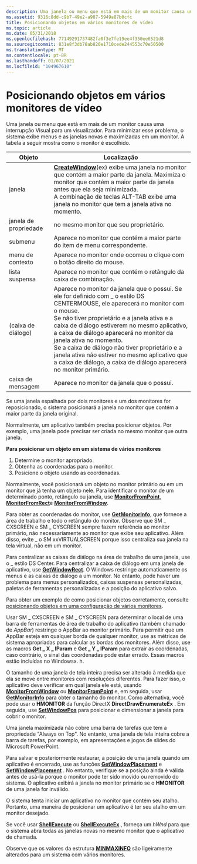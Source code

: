 ```yaml
---
description: Uma janela ou menu que está em mais de um monitor causa uma interrupção Visual para um visualizador. Para minimizar esse problema, o sistema exibe menus e as janelas novas e maximizadas em um monitor. A tabela a seguir mostra como o monitor é escolhido.
ms.assetid: 9316c8dd-c9b7-49e2-a987-5949a87b0cfc
title: Posicionando objetos em vários monitores de vídeo
ms.topic: article
ms.date: 05/31/2018
ms.openlocfilehash: 77149291737482fa0f3e7fe19ee4f350ee6521d8
ms.sourcegitcommit: 831e8f3db78ab820e1710cede244553c70e50500
ms.translationtype: MT
ms.contentlocale: pt-BR
ms.lasthandoff: 01/07/2021
ms.locfileid: "104967610"
---
```

# <a name="positioning-objects-on-multiple-display-monitors"></a>Posicionando objetos em vários monitores de vídeo

Uma janela ou menu que está em mais de um monitor causa uma interrupção Visual para um visualizador. Para minimizar esse problema, o sistema exibe menus e as janelas novas e maximizadas em um monitor. A tabela a seguir mostra como o monitor é escolhido.



| Objeto         | Localização                                                                                                                                                                                                                                                                                                                                                                                                                                                                                       |
|----------------|------------------------------------------------------------------------------------------------------------------------------------------------------------------------------------------------------------------------------------------------------------------------------------------------------------------------------------------------------------------------------------------------------------------------------------------------------------------------------------------------|
| janela         | [**CreateWindow**](/windows/win32/api/winuser/nf-winuser-createwindowa)(ex) exibe uma janela no monitor que contém a maior parte da janela. Maximiza o monitor que contém a maior parte da janela antes que ela seja minimizada.<br/> A combinação de teclas ALT-TAB exibe uma janela no monitor que tem a janela ativa no momento.<br/>                                                                                                                                          |
| janela de propriedade   | no mesmo monitor que seu proprietário.                                                                                                                                                                                                                                                                                                                                                                                                                                                              |
| submenu        | Aparece no monitor que contém a maior parte do item de menu correspondente.                                                                                                                                                                                                                                                                                                                                                                                                          |
| menu de contexto   | Aparece no monitor onde ocorreu o clique com o botão direito do mouse.                                                                                                                                                                                                                                                                                                                                                                                                                                         |
| lista suspensa | Aparece no monitor que contém o retângulo da caixa de combinação.                                                                                                                                                                                                                                                                                                                                                                                                                           |
|  (caixa de diálogo)     | Aparece no monitor da janela que o possui. Se ele for definido com \_ o estilo DS CENTERMOUSE, ele aparecerá no monitor com o mouse.<br/> Se não tiver proprietário e a janela ativa e a caixa de diálogo estiverem no mesmo aplicativo, a caixa de diálogo aparecerá no monitor da janela ativa no momento.<br/> Se a caixa de diálogo não tiver proprietário e a janela ativa não estiver no mesmo aplicativo que a caixa de diálogo, a caixa de diálogo aparecerá no monitor primário.<br/> |
| caixa de mensagem    | Aparece no monitor da janela que o possui.                                                                                                                                                                                                                                                                                                                                                                                                                                             |



 

Se uma janela espalhada por dois monitores e um dos monitores for reposicionado, o sistema posicionará a janela no monitor que contém a maior parte da janela original.

Normalmente, um aplicativo também precisa posicionar objetos. Por exemplo, uma janela pode precisar ser criada no mesmo monitor que outra janela.

**Para posicionar um objeto em um sistema de vários monitores**

1.  Determine o monitor apropriado.
2.  Obtenha as coordenadas para o monitor.
3.  Posicione o objeto usando as coordenadas.

Normalmente, você posicionará um objeto no monitor primário ou em um monitor que já tenha um objeto nele. Para identificar o monitor de um determinado ponto, retângulo ou janela, use [**MonitorFromPoint**](/windows/desktop/api/Winuser/nf-winuser-monitorfrompoint), [**MonitorFromRect**](/windows/desktop/api/Winuser/nf-winuser-monitorfromrect)e [**MonitorFromWindow**](/windows/desktop/api/Winuser/nf-winuser-monitorfromwindow).

Para obter as coordenadas do monitor, use [**GetMonitorInfo**](/windows/desktop/api/Winuser/nf-winuser-getmonitorinfoa), que fornece a área de trabalho e todo o retângulo do monitor. Observe que SM \_ CXSCREEN e SM \_ CYSCREEN sempre fazem referência ao monitor primário, não necessariamente ao monitor que exibe seu aplicativo. Além disso, evite \_ o SM xxVIRTUALSCREEN porque isso centraliza sua janela na tela virtual, não em um monitor.

Para centralizar as caixas de diálogo na área de trabalho de uma janela, use o \_ estilo DS Center. Para centralizar a caixa de diálogo em uma janela de aplicativo, use [**GetWindowRect**](/windows/win32/api/winuser/nf-winuser-getwindowrect). O Windows restringe automaticamente os menus e as caixas de diálogo a um monitor. No entanto, pode haver um problema para menus personalizados, caixas suspensas personalizadas, paletas de ferramentas personalizadas e a posição do aplicativo salvo.

Para obter um exemplo de como posicionar objetos corretamente, consulte [posicionando objetos em uma configuração de vários monitores](positioning-objects-on-a-multiple-display-setup.md).

Usar SM \_ CXSCREEN e SM \_ CYSCREEN para determinar o local de uma barra de ferramentas de área de trabalho do aplicativo (também chamado de *AppBar*) restringe o AppBar ao monitor primário. Para permitir que um AppBar esteja em qualquer borda de qualquer monitor, use as métricas de sistema apropriadas para calcular as bordas dos monitores. Além disso, use as macros **Get \_ X \_ lParam** e **Get \_ Y \_ lParam** para extrair as coordenadas, caso contrário, o sinal das coordenadas pode estar errado. Essas macros estão incluídas no Windowsx. h.

O tamanho de uma janela de tela inteira precisa ser alterado à medida que ela se move entre monitores com resoluções diferentes. Para fazer isso, o aplicativo deve verificar em qual janela ele está, usando [**MonitorFromWindow**](/windows/desktop/api/Winuser/nf-winuser-monitorfromwindow) ou [**MonitorFromPoint**](/windows/desktop/api/Winuser/nf-winuser-monitorfrompoint) e, em seguida, usar [**GetMonitorInfo**](/windows/desktop/api/Winuser/nf-winuser-getmonitorinfoa) para obter o tamanho do monitor. Como alternativa, você pode usar o **HMONITOR** da função DirectX **DirectDrawEnumerateEx** . Em seguida, use [**SetWindowPos**](/windows/win32/api/winuser/nf-winuser-setwindowpos) para posicionar e dimensionar a janela para cobrir o monitor.

Uma janela maximizada não cobre uma barra de tarefas que tem a propriedade "Always on Top". No entanto, uma janela de tela inteira cobre a barra de tarefas, por exemplo, em apresentações e jogos de slides do Microsoft PowerPoint.

Para salvar e posteriormente restaurar, a posição de uma janela quando um aplicativo é encerrado, use as funções [**GetWindowPlacement**](/windows/win32/api/winuser/nf-winuser-getwindowplacement) e [**SetWindowPlacement**](/windows/win32/api/winuser/nf-winuser-setwindowplacement) . No entanto, verifique se a posição ainda é válida antes de usá-la porque o monitor pode ter sido movido ou removido do sistema. O aplicativo exibirá a janela no monitor primário se o **HMONITOR** de uma janela for inválido.

O sistema tenta iniciar um aplicativo no monitor que contém seu atalho. Portanto, uma maneira de posicionar um aplicativo é ter seu atalho em um monitor desejado.

Se você usar [**ShellExecute**](/windows/win32/api/shellapi/nf-shellapi-shellexecutea) ou [**ShellExecuteEx**](/windows/win32/api/shellapi/nf-shellapi-shellexecuteexa) , forneça um *hWnd* para que o sistema abra todas as janelas novas no mesmo monitor que o aplicativo de chamada.

Observe que os valores da estrutura [**MINMAXINFO**](/windows/win32/api/winuser/ns-winuser-minmaxinfo) são ligeiramente alterados para um sistema com vários monitores.

 

 
